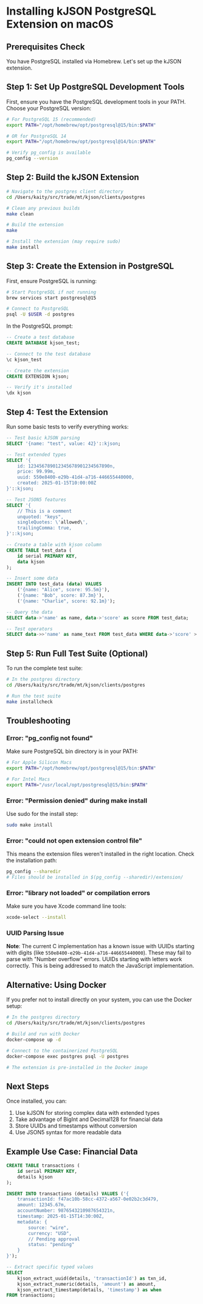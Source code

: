 # Installing kJSON PostgreSQL Extension on macOS

## Prerequisites Check

You have PostgreSQL installed via Homebrew. Let's set up the kJSON extension.

## Step 1: Set Up PostgreSQL Development Tools

First, ensure you have the PostgreSQL development tools in your PATH. Choose your PostgreSQL version:

```bash
# For PostgreSQL 15 (recommended)
export PATH="/opt/homebrew/opt/postgresql@15/bin:$PATH"

# OR for PostgreSQL 14
export PATH="/opt/homebrew/opt/postgresql@14/bin:$PATH"

# Verify pg_config is available
pg_config --version
```

## Step 2: Build the kJSON Extension

```bash
# Navigate to the postgres client directory
cd /Users/kaity/src/trade/mt/kjson/clients/postgres

# Clean any previous builds
make clean

# Build the extension
make

# Install the extension (may require sudo)
make install
```

## Step 3: Create the Extension in PostgreSQL

First, ensure PostgreSQL is running:

```bash
# Start PostgreSQL if not running
brew services start postgresql@15

# Connect to PostgreSQL
psql -U $USER -d postgres
```

In the PostgreSQL prompt:

```sql
-- Create a test database
CREATE DATABASE kjson_test;

-- Connect to the test database
\c kjson_test

-- Create the extension
CREATE EXTENSION kjson;

-- Verify it's installed
\dx kjson
```

## Step 4: Test the Extension

Run some basic tests to verify everything works:

```sql
-- Test basic kJSON parsing
SELECT '{name: "test", value: 42}'::kjson;

-- Test extended types
SELECT '{
    id: 123456789012345678901234567890n,
    price: 99.99m,
    uuid: 550e8400-e29b-41d4-a716-446655440000,
    created: 2025-01-15T10:00:00Z
}'::kjson;

-- Test JSON5 features
SELECT '{
    // This is a comment
    unquoted: "keys",
    singleQuotes: \'allowed\',
    trailingComma: true,
}'::kjson;

-- Create a table with kjson column
CREATE TABLE test_data (
    id serial PRIMARY KEY,
    data kjson
);

-- Insert some data
INSERT INTO test_data (data) VALUES 
    ('{name: "Alice", score: 95.5m}'),
    ('{name: "Bob", score: 87.3m}'),
    ('{name: "Charlie", score: 92.1m}');

-- Query the data
SELECT data->'name' as name, data->'score' as score FROM test_data;

-- Test operators
SELECT data->>'name' as name_text FROM test_data WHERE data->'score' > '90m'::kjson;
```

## Step 5: Run Full Test Suite (Optional)

To run the complete test suite:

```bash
# In the postgres directory
cd /Users/kaity/src/trade/mt/kjson/clients/postgres

# Run the test suite
make installcheck
```

## Troubleshooting

### Error: "pg_config not found"

Make sure PostgreSQL bin directory is in your PATH:
```bash
# For Apple Silicon Macs
export PATH="/opt/homebrew/opt/postgresql@15/bin:$PATH"

# For Intel Macs
export PATH="/usr/local/opt/postgresql@15/bin:$PATH"
```

### Error: "Permission denied" during make install

Use sudo for the install step:
```bash
sudo make install
```

### Error: "could not open extension control file"

This means the extension files weren't installed in the right location. Check the installation path:
```bash
pg_config --sharedir
# Files should be installed in $(pg_config --sharedir)/extension/
```

### Error: "library not loaded" or compilation errors

Make sure you have Xcode command line tools:
```bash
xcode-select --install
```

### UUID Parsing Issue

**Note**: The current C implementation has a known issue with UUIDs starting with digits (like `550e8400-e29b-41d4-a716-446655440000`). These may fail to parse with "Number overflow" errors. UUIDs starting with letters work correctly. This is being addressed to match the JavaScript implementation.

## Alternative: Using Docker

If you prefer not to install directly on your system, you can use the Docker setup:

```bash
# In the postgres directory
cd /Users/kaity/src/trade/mt/kjson/clients/postgres

# Build and run with Docker
docker-compose up -d

# Connect to the containerized PostgreSQL
docker-compose exec postgres psql -U postgres

# The extension is pre-installed in the Docker image
```

## Next Steps

Once installed, you can:

1. Use kJSON for storing complex data with extended types
2. Take advantage of BigInt and Decimal128 for financial data
3. Store UUIDs and timestamps without conversion
4. Use JSON5 syntax for more readable data

## Example Use Case: Financial Data

```sql
CREATE TABLE transactions (
    id serial PRIMARY KEY,
    details kjson
);

INSERT INTO transactions (details) VALUES ('{
    transactionId: f47ac10b-58cc-4372-a567-0e02b2c3d479,
    amount: 12345.67m,
    accountNumber: 9876543210987654321n,
    timestamp: 2025-01-15T14:30:00Z,
    metadata: {
        source: "wire",
        currency: "USD",
        // Pending approval
        status: "pending"
    }
}');

-- Extract specific typed values
SELECT 
    kjson_extract_uuid(details, 'transactionId') as txn_id,
    kjson_extract_numeric(details, 'amount') as amount,
    kjson_extract_timestamp(details, 'timestamp') as when
FROM transactions;
```
